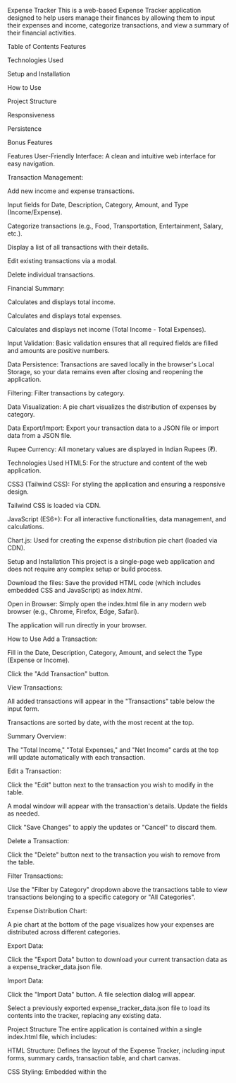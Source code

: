 Expense Tracker
This is a web-based Expense Tracker application designed to help users manage their finances by allowing them to input their expenses and income, categorize transactions, and view a summary of their financial activities.

Table of Contents
Features

Technologies Used

Setup and Installation

How to Use

Project Structure

Responsiveness

Persistence

Bonus Features

Features
User-Friendly Interface: A clean and intuitive web interface for easy navigation.

Transaction Management:

Add new income and expense transactions.

Input fields for Date, Description, Category, Amount, and Type (Income/Expense).

Categorize transactions (e.g., Food, Transportation, Entertainment, Salary, etc.).

Display a list of all transactions with their details.

Edit existing transactions via a modal.

Delete individual transactions.

Financial Summary:

Calculates and displays total income.

Calculates and displays total expenses.

Calculates and displays net income (Total Income - Total Expenses).

Input Validation: Basic validation ensures that all required fields are filled and amounts are positive numbers.

Data Persistence: Transactions are saved locally in the browser's Local Storage, so your data remains even after closing and reopening the application.

Filtering: Filter transactions by category.

Data Visualization: A pie chart visualizes the distribution of expenses by category.

Data Export/Import: Export your transaction data to a JSON file or import data from a JSON file.

Rupee Currency: All monetary values are displayed in Indian Rupees (₹).

Technologies Used
HTML5: For the structure and content of the web application.

CSS3 (Tailwind CSS): For styling the application and ensuring a responsive design.

Tailwind CSS is loaded via CDN.

JavaScript (ES6+): For all interactive functionalities, data management, and calculations.

Chart.js: Used for creating the expense distribution pie chart (loaded via CDN).

Setup and Installation
This project is a single-page web application and does not require any complex setup or build process.

Download the files: Save the provided HTML code (which includes embedded CSS and JavaScript) as index.html.

Open in Browser: Simply open the index.html file in any modern web browser (e.g., Chrome, Firefox, Edge, Safari).

The application will run directly in your browser.

How to Use
Add a Transaction:

Fill in the Date, Description, Category, Amount, and select the Type (Expense or Income).

Click the "Add Transaction" button.

View Transactions:

All added transactions will appear in the "Transactions" table below the input form.

Transactions are sorted by date, with the most recent at the top.

Summary Overview:

The "Total Income," "Total Expenses," and "Net Income" cards at the top will update automatically with each transaction.

Edit a Transaction:

Click the "Edit" button next to the transaction you wish to modify in the table.

A modal window will appear with the transaction's details. Update the fields as needed.

Click "Save Changes" to apply the updates or "Cancel" to discard them.

Delete a Transaction:

Click the "Delete" button next to the transaction you wish to remove from the table.

Filter Transactions:

Use the "Filter by Category" dropdown above the transactions table to view transactions belonging to a specific category or "All Categories".

Expense Distribution Chart:

A pie chart at the bottom of the page visualizes how your expenses are distributed across different categories.

Export Data:

Click the "Export Data" button to download your current transaction data as a expense_tracker_data.json file.

Import Data:

Click the "Import Data" button. A file selection dialog will appear.

Select a previously exported expense_tracker_data.json file to load its contents into the tracker, replacing any existing data.

Project Structure
The entire application is contained within a single index.html file, which includes:

HTML Structure: Defines the layout of the Expense Tracker, including input forms, summary cards, transaction table, and chart canvas.

CSS Styling: Embedded within the <style> tags, it uses Tailwind CSS classes and custom CSS to provide a responsive and visually appealing design.

JavaScript Logic: Embedded within the <script> tags, it handles all the application's functionality:

Managing transaction data (add, edit, delete).

Updating summary calculations.

Rendering transactions in the table.

Handling local storage for data persistence.

Filtering transactions.

Updating the expense distribution chart.

Implementing export and import functionalities.

Managing the edit modal and input validation.

Responsiveness
The application is designed to be fully responsive and provides a good user experience across various screen sizes, including desktops, tablets, and mobile phones. This is achieved through:

Viewport Meta Tag: Ensures proper scaling on different devices.

Flexbox and Grid Layouts: Used for flexible and adaptable component arrangements.

Tailwind CSS Responsive Utilities: Utilizes Tailwind's breakpoint prefixes (sm:, md:, lg:) to adjust styles based on screen size.

Overflow Handling: The transaction table includes horizontal scrolling on smaller screens to prevent layout breakage.

Persistence
The application uses the browser's localStorage to store transaction data. This means that:

Your transactions will be saved even if you close the browser tab or window.

The data will be available the next time you open the application in the same browser.

Bonus Features
Category Filtering: Easily filter transactions by category using a dropdown.

Data Visualization: A dynamic pie chart provides a visual representation of your spending habits across different expense categories.

Edit Functionality: Users can modify existing transactions, correcting errors or updating details.

Export/Import: Provides flexibility for users to back up their data or transfer it between devices.